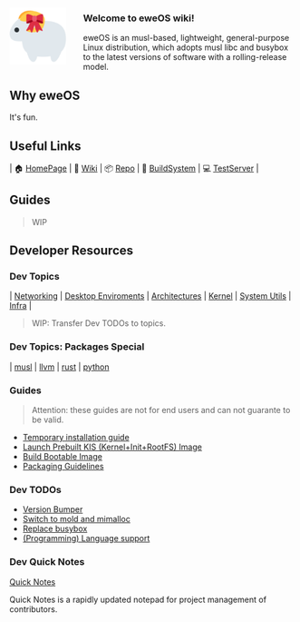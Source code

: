 <img src="/uploads/logo.png" alt="eweOS Logo" width="100" style="float: left; margin-right: 30px; margin-top: 15px;"/>

### **Welcome to eweOS wiki!**

eweOS is an musl-based, lightweight, general-purpose Linux distribution, which adopts musl libc and busybox to the latest versions of software with a rolling-release model.

## Why eweOS

It's fun.

## Useful Links

| :house: [HomePage](https://os.ewe.moe) | :notebook_with_decorative_cover: [Wiki](https://os-wiki.ewe.moe) | :package: [Repo](https://os-repo.ewe.moe) | :hammer: [BuildSystem](https://os-build.ewe.moe) | :computer: [TestServer](https://os-test.ewe.moe) |

## Guides

> WIP

## Developer Resources

### Dev Topics

| [Networking](/topic/net) | [Desktop Enviroments](/topic/de) | [Architectures](/topic/arch) | [Kernel](/topic/kernel) | [System Utils](/topic/utils) | [Infra](/topic/infra) |

> WIP: Transfer Dev TODOs to topics.

### Dev Topics: Packages Special

| [musl](/musl) | [llvm](/llvm) | [rust](/topic/pkg/rust) | [python](/topic/pkg/python)

### Guides

> Attention: these guides are not for end users and can not guarante to be valid.

- [Temporary installation guide](/temporary-installation-guide)
- [Launch Prebuilt KIS (Kernel+Init+RootFS) Image](/guides/launch-prebuilt-image)
- [Build Bootable Image](/guides/build-bootable-image)
- [Packaging Guidelines](https://os-wiki.ewe.moe/Packaging%20guidelines.md)

### Dev TODOs

- [Version Bumper](/todos/version-bumper)
- [Switch to mold and mimalloc](/todos/switch-to-mold-mimalloc)
- [Replace busybox](/todos/replace-busybox)
- [(Programming) Language support](/todos/pl-support)

### Dev Quick Notes

[Quick Notes](/quick-notes)

Quick Notes is a rapidly updated notepad for project management of contributors.
